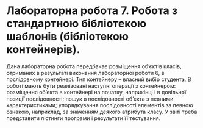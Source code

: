 # Лабораторна робота 7. Робота з стандартною бібліотекою шаблонів (бібліотекою контейнерів).

Дана лабораторна робота передбачає розміщення об’єктів класів, отриманих в результаті виконання лабораторної роботи 6, в послідовному контейнері. Тип контейнеру – власний вибір студента.
В роботі мають бути реалізовані наступні операції з контейнером: розміщення об’єкта в контейнері на початку, наприкінці і в довільної позиції послідовності; пошук в послідовності об’єкта з певними характеристиками; упорядкування послідовності елементів за певною ознакою, наприклад, за значенням деякого атрибута класу.
У звіті треба представити лістинги програми і результати її тестування.
